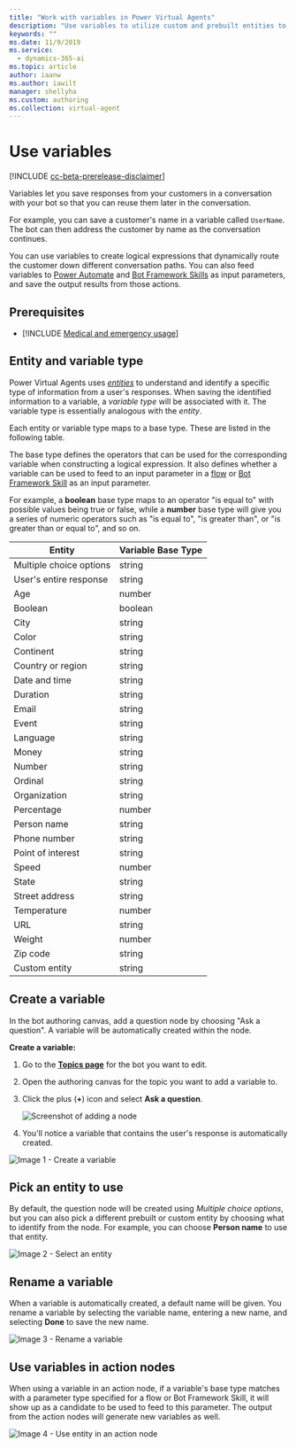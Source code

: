 ```yaml
---
title: "Work with variables in Power Virtual Agents"
description: "Use variables to utilize custom and prebuilt entities to allow for customized conversations in your bot."
keywords: ""
ms.date: 11/9/2019
ms.service:
  - dynamics-365-ai
ms.topic: article
author: iaanw
ms.author: iawilt
manager: shellyha
ms.custom: authoring
ms.collection: virtual-agent
---
```


# Use variables

[!INCLUDE [cc-beta-prerelease-disclaimer](includes/cc-beta-prerelease-disclaimer.md)]

Variables let you save responses from your customers in a conversation with your bot so that you can reuse them later in the conversation. 

For example, you can save a customer's name in a variable called `UserName`. The bot can then address the customer by name as the conversation continues.

You can use variables to create logical expressions that dynamically route the customer down different conversation paths. You can also feed variables to [Power Automate](how-to-flow.md) and [Bot Framework Skills](/azure/bot-service/bot-builder-skills-overview?view=azure-bot-service-4.0) as input parameters, and save the output results from those actions.  

## Prerequisites

- [!INCLUDE [Medical and emergency usage](includes/pva-usage-limitations.md)]


## Entity and variable type
Power Virtual Agents uses *[entities](advanced-entities-slot-filling.md)* to understand and identify a specific type of information from a user's responses. When saving the identified information to a variable, a *variable type* will be associated with it. The variable type is essentially analogous with the *entity*. 

Each entity or variable type maps to a base type. These are listed in the following table. 

The base type defines the operators that can be used for the corresponding variable when constructing a logical expression. It also defines whether a variable can be used to feed to an input parameter in a [flow](advanced-flow.md) or [Bot Framework Skill](/azure/bot-service/bot-builder-skills-overview?view=azure-bot-service-4.0) as an input parameter. 

For example, a **boolean** base type maps to an operator "is equal to" with possible values being true or false, while a **number** base type will give you a series of numeric operators such as "is equal to", "is greater than", or "is greater than or equal to", and so on.

 Entity | Variable Base Type
 ---|---
 Multiple choice options | string
 User's entire response | string
 Age | number
 Boolean | boolean
 City | string
 Color | string
 Continent | string
 Country or region | string
 Date and time | string
 Duration | string
 Email | string
 Event | string
 Language | string
 Money | string
 Number | string
 Ordinal | string
 Organization | string
 Percentage | number
 Person name | string
 Phone number | string
 Point of interest | string
 Speed | number
 State | string
 Street address | string
 Temperature | number
 URL | string
 Weight | number
 Zip code | string
 Custom entity | string

## Create a variable
In the bot authoring canvas, add a question node by choosing "Ask a question". A variable will be automatically created within the node.

**Create a variable:**

1. Go to the [**Topics page**](getting-started-create-topics.md) for the bot you want to edit.

1. Open the authoring canvas for the topic you want to add a variable to.

1. Click the plus (**+**) icon and select **Ask a question**. 

   ![Screenshot of adding a node](media/handoff-add-node.png)

1. You'll notice a variable that contains the user's response is automatically created.


<!--from editor: I don't see any reason to include numbers in the following images' alt-text. I recommend removing the numbers. -->


   ![Image 1 - Create a variable](media/Automatically_created_variable_(draft).PNG)

## Pick an entity to use
By default, the question node will be created using *Multiple choice options*, but you can also pick a different prebuilt or custom entity by choosing what to identify from the node. For example, you can choose **Person name** to use that entity. 

![Image 2 - Select an entity](media/Pick_an_entity_(draft).PNG)

## Rename a variable
When a variable is automatically created, a default name will be given. You rename a variable by selecting the variable name, entering a new name, and selecting **Done** to save the new name.

![Image 3 - Rename a variable](media/Rename_a_variable_(draft).PNG)

## Use variables in action nodes
When using a variable in an action node, if a variable's base type matches with a parameter type specified for a flow or Bot Framework Skill, it will show up as a candidate to be used to feed to this parameter. The output from the action nodes will generate new variables as well.  

![Image 4 - Use entity in an action node](media/User_a_variable_in_Skills(draft).PNG)


